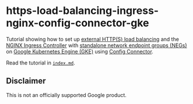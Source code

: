 # https-load-balancing-ingress-nginx-config-connector-gke

Tutorial showing how to set up
[external HTTP(S) load balancing](https://cloud.google.com/load-balancing/docs/https)
and the
[NGINX Ingress Controller](https://github.com/kubernetes/ingress-nginx)
with
[standalone network endpoint groups (NEGs)](https://cloud.google.com/kubernetes-engine/docs/how-to/standalone-neg)
on
[Google Kubernetes Engine (GKE)](https://cloud.google.com/kubernetes-engine)
using
[Config Connector](https://cloud.google.com/config-connector).

Read the tutorial in [`index.md`](index.md).

## Disclaimer

This is not an officially supported Google product.
